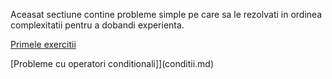 Aceasat sectiune contine probleme simple pe care sa le rezolvati in ordinea complexitatii pentru a dobandi experienta.

[Primele exercitii](baza.md)

[Probleme cu operatori conditionali]](conditii.md)
